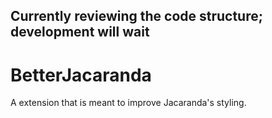 
## Currently reviewing the code structure; development will wait

# BetterJacaranda
A extension that is meant to improve Jacaranda's styling.
